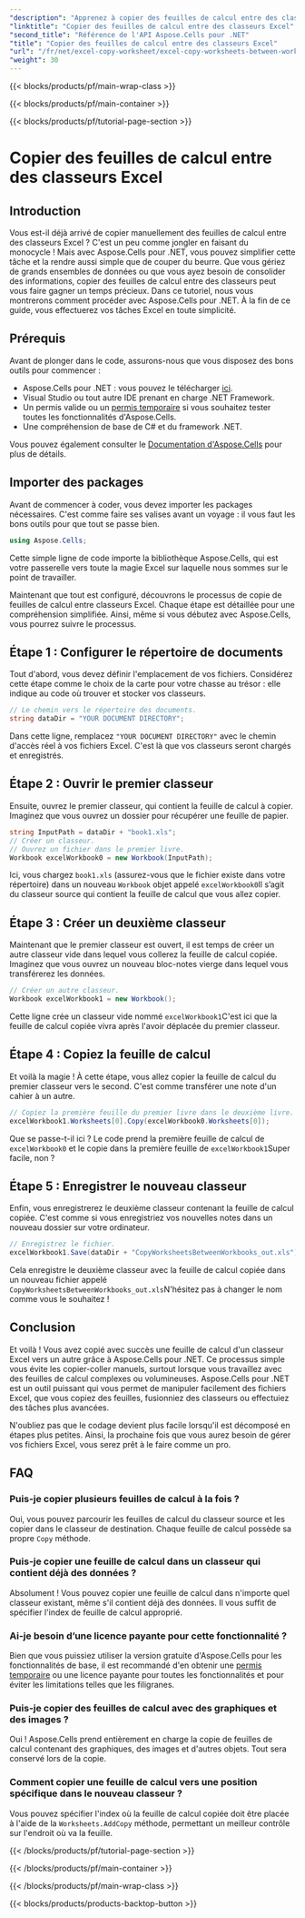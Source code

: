 ```yaml
---
"description": "Apprenez à copier des feuilles de calcul entre des classeurs Excel avec Aspose.Cells pour .NET. Un guide étape par étape avec des exemples de code pour simplifier la gestion de vos feuilles de calcul."
"linktitle": "Copier des feuilles de calcul entre des classeurs Excel"
"second_title": "Référence de l'API Aspose.Cells pour .NET"
"title": "Copier des feuilles de calcul entre des classeurs Excel"
"url": "/fr/net/excel-copy-worksheet/excel-copy-worksheets-between-workbooks/"
"weight": 30
---
```


{{< blocks/products/pf/main-wrap-class >}}

{{< blocks/products/pf/main-container >}}

{{< blocks/products/pf/tutorial-page-section >}}

# Copier des feuilles de calcul entre des classeurs Excel

## Introduction

Vous est-il déjà arrivé de copier manuellement des feuilles de calcul entre des classeurs Excel ? C'est un peu comme jongler en faisant du monocycle ! Mais avec Aspose.Cells pour .NET, vous pouvez simplifier cette tâche et la rendre aussi simple que de couper du beurre. Que vous gériez de grands ensembles de données ou que vous ayez besoin de consolider des informations, copier des feuilles de calcul entre des classeurs peut vous faire gagner un temps précieux. Dans ce tutoriel, nous vous montrerons comment procéder avec Aspose.Cells pour .NET. À la fin de ce guide, vous effectuerez vos tâches Excel en toute simplicité.

## Prérequis

Avant de plonger dans le code, assurons-nous que vous disposez des bons outils pour commencer :

- Aspose.Cells pour .NET : vous pouvez le télécharger [ici](https://releases.aspose.com/cells/net/).
- Visual Studio ou tout autre IDE prenant en charge .NET Framework.
- Un permis valide ou un [permis temporaire](https://purchase.aspose.com/temporary-license/) si vous souhaitez tester toutes les fonctionnalités d'Aspose.Cells.
- Une compréhension de base de C# et du framework .NET.

Vous pouvez également consulter le [Documentation d'Aspose.Cells](https://reference.aspose.com/cells/net/) pour plus de détails.

## Importer des packages

Avant de commencer à coder, vous devez importer les packages nécessaires. C'est comme faire ses valises avant un voyage : il vous faut les bons outils pour que tout se passe bien.

```csharp
using Aspose.Cells;
```

Cette simple ligne de code importe la bibliothèque Aspose.Cells, qui est votre passerelle vers toute la magie Excel sur laquelle nous sommes sur le point de travailler.


Maintenant que tout est configuré, découvrons le processus de copie de feuilles de calcul entre classeurs Excel. Chaque étape est détaillée pour une compréhension simplifiée. Ainsi, même si vous débutez avec Aspose.Cells, vous pourrez suivre le processus.

## Étape 1 : Configurer le répertoire de documents

Tout d'abord, vous devez définir l'emplacement de vos fichiers. Considérez cette étape comme le choix de la carte pour votre chasse au trésor : elle indique au code où trouver et stocker vos classeurs.

```csharp
// Le chemin vers le répertoire des documents.
string dataDir = "YOUR DOCUMENT DIRECTORY";
```

Dans cette ligne, remplacez `"YOUR DOCUMENT DIRECTORY"` avec le chemin d'accès réel à vos fichiers Excel. C'est là que vos classeurs seront chargés et enregistrés.

## Étape 2 : Ouvrir le premier classeur

Ensuite, ouvrez le premier classeur, qui contient la feuille de calcul à copier. Imaginez que vous ouvrez un dossier pour récupérer une feuille de papier.

```csharp
string InputPath = dataDir + "book1.xls";
// Créer un classeur.
// Ouvrez un fichier dans le premier livre.
Workbook excelWorkbook0 = new Workbook(InputPath);
```

Ici, vous chargez `book1.xls` (assurez-vous que le fichier existe dans votre répertoire) dans un nouveau `Workbook` objet appelé `excelWorkbook0`Il s’agit du classeur source qui contient la feuille de calcul que vous allez copier.

## Étape 3 : Créer un deuxième classeur

Maintenant que le premier classeur est ouvert, il est temps de créer un autre classeur vide dans lequel vous collerez la feuille de calcul copiée. Imaginez que vous ouvrez un nouveau bloc-notes vierge dans lequel vous transférerez les données.

```csharp
// Créer un autre classeur.
Workbook excelWorkbook1 = new Workbook();
```

Cette ligne crée un classeur vide nommé `excelWorkbook1`C'est ici que la feuille de calcul copiée vivra après l'avoir déplacée du premier classeur.

## Étape 4 : Copiez la feuille de calcul

Et voilà la magie ! À cette étape, vous allez copier la feuille de calcul du premier classeur vers le second. C'est comme transférer une note d'un cahier à un autre.

```csharp
// Copiez la première feuille du premier livre dans le deuxième livre.
excelWorkbook1.Worksheets[0].Copy(excelWorkbook0.Worksheets[0]);
```

Que se passe-t-il ici ? Le code prend la première feuille de calcul de `excelWorkbook0` et le copie dans la première feuille de `excelWorkbook1`Super facile, non ?

## Étape 5 : Enregistrer le nouveau classeur

Enfin, vous enregistrerez le deuxième classeur contenant la feuille de calcul copiée. C'est comme si vous enregistriez vos nouvelles notes dans un nouveau dossier sur votre ordinateur.

```csharp
// Enregistrez le fichier.
excelWorkbook1.Save(dataDir + "CopyWorksheetsBetweenWorkbooks_out.xls");
```

Cela enregistre le deuxième classeur avec la feuille de calcul copiée dans un nouveau fichier appelé `CopyWorksheetsBetweenWorkbooks_out.xls`N'hésitez pas à changer le nom comme vous le souhaitez !

## Conclusion

Et voilà ! Vous avez copié avec succès une feuille de calcul d'un classeur Excel vers un autre grâce à Aspose.Cells pour .NET. Ce processus simple vous évite les copier-coller manuels, surtout lorsque vous travaillez avec des feuilles de calcul complexes ou volumineuses. Aspose.Cells pour .NET est un outil puissant qui vous permet de manipuler facilement des fichiers Excel, que vous copiez des feuilles, fusionniez des classeurs ou effectuiez des tâches plus avancées.

N'oubliez pas que le codage devient plus facile lorsqu'il est décomposé en étapes plus petites. Ainsi, la prochaine fois que vous aurez besoin de gérer vos fichiers Excel, vous serez prêt à le faire comme un pro.

## FAQ

### Puis-je copier plusieurs feuilles de calcul à la fois ?

Oui, vous pouvez parcourir les feuilles de calcul du classeur source et les copier dans le classeur de destination. Chaque feuille de calcul possède sa propre `Copy` méthode.

### Puis-je copier une feuille de calcul dans un classeur qui contient déjà des données ?

Absolument ! Vous pouvez copier une feuille de calcul dans n'importe quel classeur existant, même s'il contient déjà des données. Il vous suffit de spécifier l'index de feuille de calcul approprié.

### Ai-je besoin d’une licence payante pour cette fonctionnalité ?

Bien que vous puissiez utiliser la version gratuite d'Aspose.Cells pour les fonctionnalités de base, il est recommandé d'en obtenir une [permis temporaire](https://purchase.aspose.com/temporary-license/) ou une licence payante pour toutes les fonctionnalités et pour éviter les limitations telles que les filigranes.

### Puis-je copier des feuilles de calcul avec des graphiques et des images ?

Oui ! Aspose.Cells prend entièrement en charge la copie de feuilles de calcul contenant des graphiques, des images et d'autres objets. Tout sera conservé lors de la copie.

### Comment copier une feuille de calcul vers une position spécifique dans le nouveau classeur ?

Vous pouvez spécifier l'index où la feuille de calcul copiée doit être placée à l'aide de la `Worksheets.AddCopy` méthode, permettant un meilleur contrôle sur l'endroit où va la feuille.

{{< /blocks/products/pf/tutorial-page-section >}}

{{< /blocks/products/pf/main-container >}}

{{< /blocks/products/pf/main-wrap-class >}}

{{< blocks/products/products-backtop-button >}}